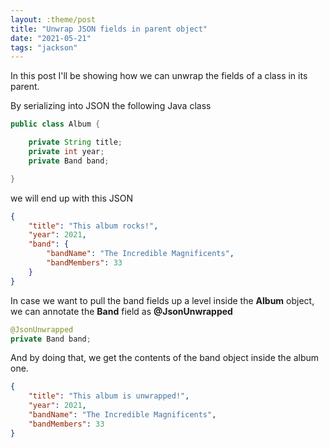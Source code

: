 ```yaml
---
layout: :theme/post
title: "Unwrap JSON fields in parent object"
date: "2021-05-21"
tags: "jackson"
---
```


In this post I'll be showing how we can unwrap the fields of a class in its parent.

By serializing into JSON the following Java class

```java
public class Album {

    private String title;
    private int year;
    private Band band;

}
```

we will end up with this JSON

```json
{
    "title": "This album rocks!",
    "year": 2021,
    "band": {
        "bandName": "The Incredible Magnificents",
        "bandMembers": 33
    }
}
```

In case we want to pull the band fields up a level inside the **Album** object, we can annotate the **Band** field as **@JsonUnwrapped**

```java
@JsonUnwrapped
private Band band;
```

And by doing that, we get the contents of the band object inside the album one.

```json
{
    "title": "This album is unwrapped!",
    "year": 2021,
    "bandName": "The Incredible Magnificents",
    "bandMembers": 33
}
```
